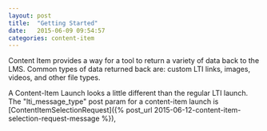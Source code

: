 ```yaml
---
layout: post
title:  "Getting Started"
date:   2015-06-09 09:54:57
categories: content-item
---
```


Content Item provides a way for a tool to return a variety of data back to the LMS. Common types of data returned back are:
custom LTI links, images, videos, and other file types.

A Content-Item Launch looks a little different than the regular LTI launch.  The "lti_message_type" post param for a 
content-item launch is [ContentItemSelectionRequest]({% post_url 2015-06-12-content-item-selection-request-message %}), 